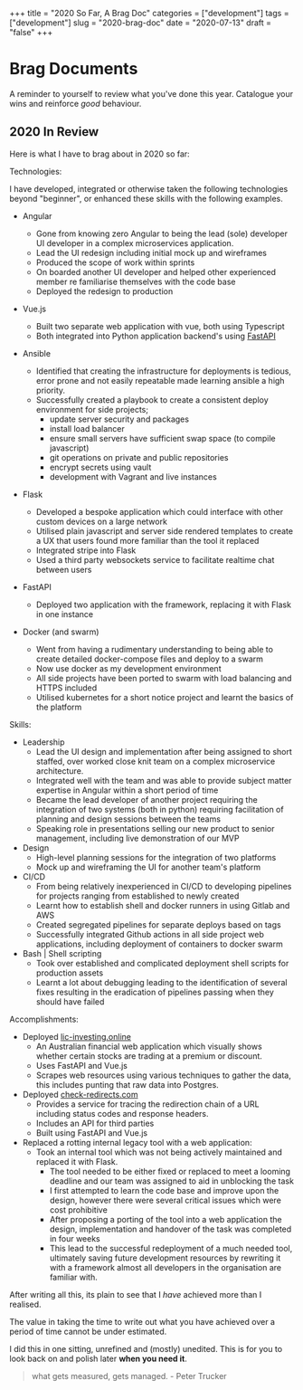 
+++
title = "2020 So Far, A Brag Doc"
categories = ["development"]
tags = ["development"]
slug = "2020-brag-doc"
date = "2020-07-13"
draft = "false"
+++

# Brag Documents

A reminder to yourself to review what you've done this year. Catalogue your wins and reinforce *good* behaviour.

## 2020 In Review

Here is what I have to brag about in 2020 so far:

Technologies:

I have developed, integrated or otherwise taken the following technologies beyond "beginner", or enhanced these skills with the following examples.

- Angular
    - Gone from knowing zero Angular to being the lead  (sole) developer UI developer in a complex microservices application.
    - Lead the UI redesign including initial mock up and wireframes
    - Produced the scope of work within sprints
    - On boarded another UI developer and helped other experienced member re familiarise themselves with the code base
    - Deployed the redesign to production
- Vue.js
    - Built two separate web application with vue, both using Typescript
    - Both integrated into Python application backend's using [FastAPI][3]
- Ansible
    - Identified that creating the infrastructure for deployments is tedious, error prone and not easily repeatable made learning ansible a high priority.
    - Successfully created a playbook to create a consistent deploy environment for side projects;
        - update server security and packages
        - install load balancer
        - ensure small servers have sufficient swap space (to compile javascript)
        - git operations on private and public repositories
        - encrypt secrets using vault
        - development with Vagrant and live instances

- Flask
    - Developed a bespoke application which could interface with other custom devices on a large network
    - Utilised plain javascript and server side rendered templates to create a UX that users found more familiar than the tool it replaced
    - Integrated stripe into Flask
    - Used a third party websockets service to facilitate realtime chat between users
- FastAPI
    - Deployed two application with the framework, replacing it with Flask in one instance
- Docker (and swarm)
    - Went from having a rudimentary understanding to being able to create detailed docker-compose files and deploy to a swarm
    - Now use docker as my development environment
    - All side projects have been ported to swarm with load balancing and HTTPS included
    - Utilised kubernetes for a short notice project and learnt the basics of the platform

Skills:

- Leadership
    - Lead the UI design and implementation after being assigned to short staffed, over worked close knit team on a complex microservice architecture.
    - Integrated well with the team and was able to provide subject matter expertise in Angular within a short period of time
    - Became the lead developer of another project requiring the integration of two systems (both in python) requiring facilitation of planning and design sessions between the teams
    - Speaking role in presentations selling our new product to senior management, including live demonstration of our MVP
- Design
    - High-level planning sessions for the integration of two platforms
    - Mock up and wireframing the UI for another team's platform
- CI/CD
    - From being relatively inexperienced in CI/CD to developing pipelines for projects ranging from established to newly created
    - Learnt how to establish shell and docker runners in using Gitlab and AWS
    - Created segregated pipelines for separate deploys based on tags
    - Successfully integrated Github actions in all side project web applications, including deployment of containers to docker swarm
- Bash | Shell scripting
    - Took over established and complicated deployment shell scripts for production assets
    - Learnt a lot about debugging leading to the identification of several fixes resulting in the eradication of pipelines passing when they should have failed

Accomplishments:

- Deployed [lic-investing.online][0]
    - An Australian financial web application which visually shows whether certain stocks are trading at a premium or discount.
    - Uses FastAPI and Vue.js
    - Scrapes web resources using various techniques to gather the data, this includes punting that raw data into Postgres.
- Deployed [check-redirects.com][1]
    - Provides a service for tracing the redirection chain of a URL including status codes and response headers.
    - Includes an API for third parties
    - Built using FastAPI and Vue.js
- Replaced a rotting internal legacy tool with a web application:
    - Took an internal tool which was not being actively maintained and replaced it with Flask.
        - The tool needed to be either fixed or replaced to meet a looming deadline and our team was assigned to aid in unblocking the task
        - I first attempted to learn the code base and improve upon the design, however there were several critical issues which were cost prohibitive
        - After proposing a porting of the tool into a web application the design, implementation and handover of the task was completed in four weeks
        - This lead to the successful redeployment of a much needed tool, ultimately saving future development resources by rewriting it with a framework almost all developers in the organisation are familiar with.

After writing all this, its plain to see that I *have* achieved more than I realised.

The value in taking the time to write out what you have achieved over a period of time cannot be under estimated.

I did this in one sitting, unrefined and (mostly) unedited. This is for you to look back on and polish later **when you need it**.

> what gets measured, gets managed. - Peter Trucker

[0]: https://lic-investing.online
[1]: https://check-redirects.com
[3]: https://fastapi.tiangolo.com/
